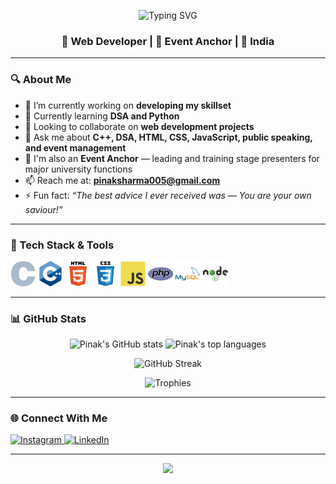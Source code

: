 <!-- Banner -->
<p align="center">
  <img src="https://readme-typing-svg.demolab.com?font=Fira+Code&weight=500&size=28&pause=1000&center=true&vCenter=true&width=650&lines=Hi+%F0%9F%91%8B%2C+I'm+Pinak+Sharma;A+Passionate+Web+Developer;Event+Anchor+%7C+Tech+Enthusiast+%F0%9F%92%BB;Welcome+to+my+GitHub+Profile!+%F0%9F%91%80" alt="Typing SVG" />
</p>

<h3 align="center">🚀 Web Developer | 🎤 Event Anchor | 📍 India</h3>

---

### 🔍 About Me
- 🔭 I’m currently working on **developing my skillset**
- 🌱 Currently learning **DSA and Python**
- 🤝 Looking to collaborate on **web development projects**
- 💬 Ask me about **C++, DSA, HTML, CSS, JavaScript, public speaking, and event management**
- 🎤 I'm also an **Event Anchor** — leading and training stage presenters for major university functions
- 📫 Reach me at: **pinaksharma005@gmail.com**
- ⚡ Fun fact: *“The best advice I ever received was — You are your own saviour!”*

---

### 🧰 Tech Stack & Tools
<p align="left">
  <a href="https://www.geeksforgeeks.org/c-programming-language/" target="_blank"><img src="https://raw.githubusercontent.com/devicons/devicon/master/icons/c/c-original.svg" alt="C" width="40" height="40"/></a>
  <a href="https://www.geeksforgeeks.org/c-plus-plus/" target="_blank"><img src="https://raw.githubusercontent.com/devicons/devicon/master/icons/cplusplus/cplusplus-original.svg" alt="C++" width="40" height="40"/></a>
  <a href="https://www.w3schools.com/html/" target="_blank"><img src="https://raw.githubusercontent.com/devicons/devicon/master/icons/html5/html5-original-wordmark.svg" alt="HTML5" width="40" height="40"/></a>
  <a href="https://www.w3schools.com/css/" target="_blank"><img src="https://raw.githubusercontent.com/devicons/devicon/master/icons/css3/css3-original-wordmark.svg" alt="CSS3" width="40" height="40"/></a>
  <a href="https://developer.mozilla.org/en-US/docs/Web/JavaScript" target="_blank"><img src="https://raw.githubusercontent.com/devicons/devicon/master/icons/javascript/javascript-original.svg" alt="JavaScript" width="40" height="40"/></a>
  <a href="https://www.php.net/" target="_blank"><img src="https://raw.githubusercontent.com/devicons/devicon/master/icons/php/php-original.svg" alt="PHP" width="40" height="40"/></a>
  <a href="https://www.mysql.com/" target="_blank"><img src="https://raw.githubusercontent.com/devicons/devicon/master/icons/mysql/mysql-original-wordmark.svg" alt="MySQL" width="40" height="40"/></a>
  <a href="https://nodejs.org/en/" target="_blank"><img src="https://raw.githubusercontent.com/devicons/devicon/master/icons/nodejs/nodejs-original-wordmark.svg" alt="Node.js" width="40" height "40"/></a>
</p>

---

### 📊 GitHub Stats
<p align="center">
  <img src="https://github-readme-stats.vercel.app/api?username=pinaksharma3010&show_icons=true&theme=react&hide_border=true" alt="Pinak's GitHub stats" />
  <img src="https://github-readme-stats.vercel.app/api/top-langs/?username=pinaksharma3010&layout=compact&theme=react&hide_border=true" alt="Pinak's top languages" />
</p>

<p align="center">
  <img src="https://github-readme-streak-stats-eight.vercel.app?user=pinaksharma3010&theme=react&hide_border=true" alt="GitHub Streak" />
</p>

<p align="center">
  <img src="https://github-profile-trophy.vercel.app/?username=pinaksharma3010&theme=onestar&no-frame=true&row=1&column=6" alt="Trophies" />
</p>

---

### 🌐 Connect With Me
<p align="left">
  <a href="https://www.instagram.com/pinaksharma3010" target="_blank">
    <img src="https://raw.githubusercontent.com/gauravghongde/social-icons/master/SVG/White/Instagram_white.svg" alt="Instagram" width="40" height="40"/>
  </a>
  <a href="https://www.linkedin.com/in/pinak-sharma-0496a428b/" target="_blank">
    <img src="https://raw.githubusercontent.com/gauravghongde/social-icons/master/SVG/White/LinkedIN_white.svg" alt="LinkedIn" width="40" height="40"/>
  </a>
</p>

---

<p align="center">
  <img src="https://profile-counter.glitch.me/pinaksharma3010/count.svg?" />
</p>
